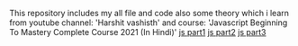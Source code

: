 This repository includes my all file and code also some theory which i learn from youtube channel: 'Harshit vashisth' and course: 'Javascript Beginning To Mastery Complete Course 2021 (In Hindi)'
[js part1](https://youtu.be/chx9Rs41W6g?si=FCVqQqRLP18k0W_a)
[js part2](https://youtu.be/Llsq1y-HWs4?si=3hzlVltjjyywa1ax)
[js part3](https://youtu.be/pAl_uGXKXq8?si=rw4Ppg2hk6RqRRFD)
